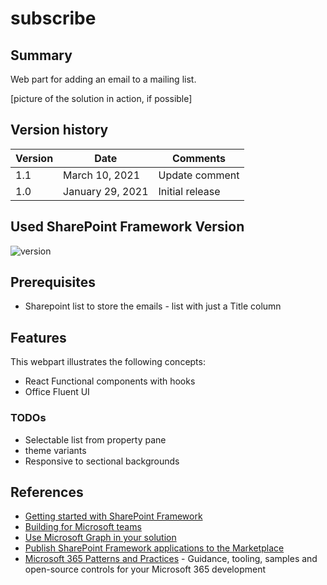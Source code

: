 # subscribe

## Summary

Web part for adding an email to a mailing list.

[picture of the solution in action, if possible]


## Version history

Version|Date|Comments
-------|----|--------
1.1|March 10, 2021|Update comment
1.0|January 29, 2021|Initial release

## Used SharePoint Framework Version

![version](https://img.shields.io/npm/v/@microsoft/sp-component-base/latest?color=green)

## Prerequisites

- Sharepoint list to store the emails - list with just a Title column

## Features

This webpart illustrates the following concepts:

- React Functional components with hooks
- Office Fluent UI


### TODOs

- Selectable list from property pane
- theme variants
- Responsive to sectional backgrounds

## References

- [Getting started with SharePoint Framework](https://docs.microsoft.com/en-us/sharepoint/dev/spfx/set-up-your-developer-tenant)
- [Building for Microsoft teams](https://docs.microsoft.com/en-us/sharepoint/dev/spfx/build-for-teams-overview)
- [Use Microsoft Graph in your solution](https://docs.microsoft.com/en-us/sharepoint/dev/spfx/web-parts/get-started/using-microsoft-graph-apis)
- [Publish SharePoint Framework applications to the Marketplace](https://docs.microsoft.com/en-us/sharepoint/dev/spfx/publish-to-marketplace-overview)
- [Microsoft 365 Patterns and Practices](https://aka.ms/m365pnp) - Guidance, tooling, samples and open-source controls for your Microsoft 365 development